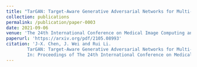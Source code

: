 ```yaml
---
title: "TarGAN: Target-Aware Generative Adversarial Networks for Multi-modality Medical Image Translation"
collection: publications
permalink: /publication/paper-0003
date: 2021-09-06
venue: 'The 24th International Conference on Medical Image Computing and Computer Assisted Intervention (***MICCAI 202***)'
paperurl: 'https://arxiv.org/pdf/2105.08993'
citation: 'J-X. Chen, J. Wei and Rui Li.
        TarGAN: Target-Aware Generative Adversarial Networks for Multi-modality Medical Image Translation.
        In: Proceedings of The 24th International Conference on Medical Image Computing and Computer Assisted Intervention (MICCAI 2021).'
---
```


